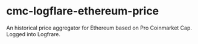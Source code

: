 # cmc-logflare-ethereum-price
An historical price aggregator for Ethereum based on Pro Coinmarket Cap. Logged into Logfrare.
